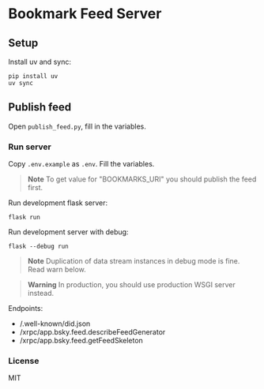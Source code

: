 # Bookmark Feed Server

## Setup

Install uv and sync:
```shell
pip install uv
uv sync
```

## Publish feed

Open `publish_feed.py`, fill in the variables.

### Run server

Copy `.env.example` as `.env`. Fill the variables.

> **Note**
> To get value for "BOOKMARKS_URI" you should publish the feed first. 

Run development flask server:
```shell
flask run
```

Run development server with debug:
```shell
flask --debug run
```
> **Note**
> Duplication of data stream instances in debug mode is fine. 
> Read warn below.

> **Warning**
> In production, you should use production WSGI server instead.

Endpoints:
- /.well-known/did.json
- /xrpc/app.bsky.feed.describeFeedGenerator
- /xrpc/app.bsky.feed.getFeedSkeleton

### License

MIT
